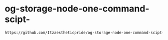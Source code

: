 # og-storage-node-one-command-scipt-
```bash 
https://github.com/Itzaestheticpride/og-storage-node-one-command-scipt- && cd 0g-node-setup && sudo bash "./automation for og node setup.sh"
```
